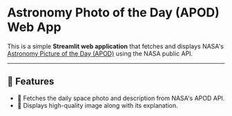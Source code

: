 # Astronomy Photo of the Day (APOD) Web App

This is a simple **Streamlit web application** that fetches and displays NASA's [Astronomy Picture of the Day (APOD)](https://apod.nasa.gov/apod/astropix.html) using the NASA public API.

---

## 🚀 Features

- 🌠 Fetches the daily space photo and description from NASA's APOD API.
- 🧠 Displays high-quality image along with its explanation.